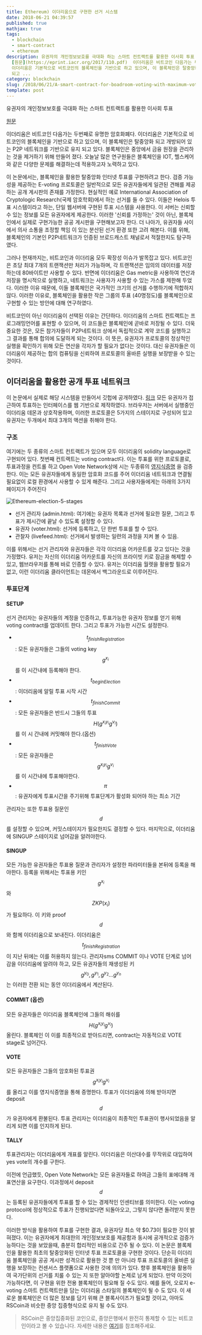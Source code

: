 ```yaml
---
title: Ethereum) 이더리움으로 구현한 선거 시스템
date: 2018-06-21 04:39:57
published: true
mathjax: true
tags:
  - blockchain
  - smart-contract
  - ethereum
description: 유권자의 개인정보보호를 극대화 하는 스마트 컨트랙트를 활용한 이사회 투표
  [원문](https://eprint.iacr.org/2017/110.pdf)  이더리움은 비트코인 다음가는 두번째로 유명한 암호화폐다.
  이더리움은 기본적으로 비트코인의 블록체인을 기반으로 하고 있으며, 이 블록체인은 탈중앙화 되고 개방되어 있는 P2P 네트워크를 기반으로 유지
  되고 ...
category: blockchain
slug: /2018/06/21/A-smart-contract-for-boadroom-voting-with-maximum-voter-privacy/
template: post
---
```

유권자의 개인정보보호를 극대화 하는 스마트 컨트랙트를 활용한 이사회 투표

[원문](https://eprint.iacr.org/2017/110.pdf)

이더리움은 비트코인 다음가는 두번째로 유명한 암호화폐다. 이더리움은 기본적으로 비트코인의 블록체인을 기반으로 하고 있으며, 이 블록체인은 탈중앙화 되고 개방되어 있는 P2P 네트워크를 기반으로 유지 되고 있다. 블록체인은 중앙에서 금융 원장을 관리하는 것을 제거하기 위해 만들어 졌다. 오늘날 많은 연구원들은 블록체인을 IOT, 헬스케어 와 같은 다양한 문제를 해결하는데 적용하고자 노력하고 있다.

이 논문에서는, 블록체인을 활용한 탈중앙화 인터넷 투표를 구현하려고 한다. 검증 가능성을 제공하는 E-voting 프로토콜은 일반적으로 모든 유권자들에게 일관된 견해를 제공하는 공개 게시판의 존재를 가정한다. 현실적인 예로  International Association of Cryptologic Research(국제 암호학회)에서 하는 선거를 들 수 있다. 이들은 Helois 투표 시스템이라고 하는, 단일 웹서버에 구현된 투표 시스템을 사용한다. 이 서버는 신뢰할 수 있는 정보를 모든 유권자에게 제공한다. 이러한 '신뢰를 가정하는' 것이 아닌, 블록체인에서 실제로 구현가능한 공공 게시판을 구현해보고자 한다. 더 나아가, 유권자들 사이에서 의사 소통을 조정할 책임 이 있는 분산된 선거 환경 또한 고려 해본다. 이를 위해, 블록체인의 기본인 P2P네트워크가 인증된 브로드캐스트 채널로서 적절한지도 탐구하였다.

그러나 현재까지는, 비트코인과 이더리움 모두 확장성 이슈가 발목잡고 있다. 비트코인은 초당 최대 7개의 트랜잭션만 처리가 가능하며, 각 트랜잭션은 임의의 데이터를 저장하는데 80바이트만 사용할 수 있다. 반면에 이더리움은 Gas metric을 사용하여 연산과 저장을 명시적으로 실행하고, 네트워크는 사용자가 사용할 수 있는 가스를 제한해 두었다. 이러한 이유 때문에, 이들 블록체인은 국가적인 크기의 선거를 수행하기에 적합하지 않다. 이러한 이유로, 블록체인을 활용한 작은 그룹의 투표 (40명정도)를 블록체인으로 구현할 수 있는 방안에 대해 연구하였다.

비트코인이 아닌 이더리움이 선택된 이유는 간단하다. 이더리움의 스마트 컨트랙트는 프로그래밍언어를 표현할 수 있으며, 이 코드들은 블록체인에 곧바로 저장될 수 있다. 더욱 중요한 것은, 모든 참가자들이 P2P네트워크 상에서 독립적으로 계약 코드를 실행하고 그 결과를 통해 합의에 도달하게 되는 것이다. 이 뜻은, 유권자가 프로토콜의 정상적인 실행을 확인하기 위해 모든 연산을 각자가 할 필요가 없다는 것이다. 대신 유권자들은 이더리움이 제공하는 합의 컴퓨팅을 신뢰하여 프로토콜의 올바른 실행을 보장받을 수 있는 것이다.

## 이더리움을 활용한 공개 투표 네트워크

이 논문에서 실제로 해당 시스템을 만들어서 깃헙에 공개하였다. [링크](https://github.com/stonecoldpat/anonymousvoting) 모든 유권자가 접근하여 투표하는 인터페이스를 웹 기반으로 제작하였다. 브라우저는 서버에서 실행중인 이더리움 데몬과 상호작용하며, 이러한 프로토콜은 5가지의 스테이지로 구성되어 있고 유권자는 두개에서 최대 3개의 액션을 취해야 한다.

### 구조

여기에는 두 종류의 스마트 컨트랙트가 있으며 모두 이더리움의 solidity language로 구현되어 있다. 첫번째 컨트랙트는 voting contract다. 이는 투표를 위한 프로토콜로, 투표과정을 컨트롤 하고 Open Vote Network상에 시는 두종류의 [영지식증명](https://ko.wikipedia.org/wiki/%EC%98%81%EC%A7%80%EC%8B%9D_%EC%A6%9D%EB%AA%85) 을 검증한다. 이는 모든 유권자들에게 동일한 암호화 코드를 주어 이더리움 네트워크과 연결될 필요없이 로컬 환경에서 사용할 수 있게 해준다. 그리고 사용자들에게는 아래의 3가지 페이지가 주어진다

![Ethereum-election-5-stages](../images/Ethereum-election-5-stages.png)

- 선거 관리자 (admin.html): 여기에는 유권자 목록과 선거에 필요한 질문, 그리고 투표가 제시간에 끝날 수 있도록 설정할 수 있다.
- 유권자 (voter.html): 선거에 등록하고, 단 한번 투표를 할 수 있다.
- 관찰자 (livefeed.html): 선거에서 발생하는 일련의 과정을 지켜 볼 수 있음.

이를 위해서는 선거 관리자와 유권자들은 각각 이더리움 어카운트를 갖고 있다는 것을 가정했다. 유저는 자신의 이더리움 어카운트를 자신의 프라이빗 키로 잠금을 해제할 수 있고, 웹브라우저를 통해 바로 인증할 수 있다. 유저는 이더리움 월렛을 활용할 필요가 없고, 이런 이더리움 클라이언트는 데몬에서 백그라운드로 이루어진다.

### 투표단계

#### SETUP

선거 관리자는 유권자들의 계정을 인증하고, 투표가능한 유권자 정보를 얻기 위해 voting contract를 업데이트 한다. 그리고 투표가 가능한 시간도 설정한다.

- $$t_{finishRegistration}$$: 모든 유권자들은 그들의 voting key $$g^{x_i}$$를 이 시간내에 등록해야 한다.
- $$t_{beginElection}$$: 이더리움에 알릴 투표 시작 시간
- $$t_{finishCommit}$$: 모든 유권자들은 반드시 그들의 투표 $$H(g^{x_iy_i}g^{v_i})$$
를 이 시 간내에 커밋해야 한다.(옵션)
- $$t_{finishVote}$$: 모든 유권자들은 $$g^{x_iy_i}g^{v_i}$$를 이 시간내에 투표해야한다.
- $$\pi$$: 유권자에게 투표시간을 주기위해 투표단계가 활성화 되어야 하는 최소 기간

관리자는 또한 투표용 질문인 $$d$$ 를 설정할 수 있으며, 커밋스테이지가 필요한지도 결정할 수 있다. 마지막으로, 이더리움에 SINGUP 스테이지로 넘어감을 알려야한다.

#### SINGUP

모든 가능한 유권자들은 투표용 질문과 관리자가 설정한 파라미터들을 본뒤에 등록을 해야한다. 등록을 위해서는 투표용 키인 $$g^{x_i}$$와 $$ZKP(x_i)$$가 필요하다. 이 키와 proof $$d$$와 함께 이더리움으로 보내진다. 이더리움은 $$t_{finishRegistration}$$ 이 지난 뒤에는 이를 허용하지 않는다. 관리자sms COMMIT 이나 VOTE 단계로 넘어감을 이더리움에 알려야 하고, 모든 유권자들의 재생성된 키 $$g^{y_0}, g^{y_1}, g^{y_2} ... g^{y_n}$$ 는 이러한 전환 되는 동안 이더리움에서 계산된다.


#### COMMIT (옵션)

모든 유권자들은 이더리움 블록체인에 그들의 해쉬를 $$H(g^{x_iy_i}g^{v_i})$$ 올린다. 블록체인 이 이를 최종적으로 받아드리면, contract는 자동적으로 VOTE stage로 넘어간다.


#### VOTE

모든 유권자들은 그들의 암호화된 투표권 $$g^{x_iy_i}g^{v_i}$$ 를 올리고 이를 영지식증명을 통해 증명한다. 투표가 이더리움에 의해 받아지면 deposit $$d$$가 유권자에게 환불된다. 투표 관리자는 이더리움이 최종적인 투표권이 행사되었음을 알리게 되면 이를 인지하게 된다.

#### TALLY

투표관리자는 이더리움에게 개표를 알린다. 이더리움은 이산대수를 무작위로 대입하여 yes vote의 개수를 구한다.

이전에 언급했듯, Open Vote Network는 모든 유권자들로 하여금 그들의 표에대해 개표연산을 요구한다. 이과정에서 deposit $$d$$는 등록된 유권자들에게 투표를 할 수 있는 경제적인 인센티브를 의미한다. 이는 voting protocol에 정상적으로 투표가 진행되었다면 되돌아오고, 그렇지 않다면 돌려받지 못한다.


이러한 방식을 활용하여 투표를 구현한 결과, 유권자당 최소 약 $0.73이 필요한 것이 밝혀졌다. 이는 유권자에게 최대한의 개인정보보호를 제공함과 동시에 공개적으로 검증가능하다는 것을 보았을때, 충분히 합리적인 비용으로 간주 될 수 있다. 이 논문은 블록체인을 활용한 최초의 탈중앙화된 인터넷 투표 프로토콜을 구현한 것이다. 단순히 이더리움 블록체인을 공공 게시판 성격으로 활용한 것 뿐 만 아니라 투표 프로토콜의 올바른 실행을 보장하는 컨센서스 플랫폼으로 사용한 것에 의의가 있다.
향후 블록체인을 활용하여 국가단위의 선거를 치룰 수 있는 지 또한 알아야할 논제로 남게 되었다. 만약 이것이 가능하다면, 이 구현을 위한 전용 블록체인이 필요해 질 수도 있다. 예를 들어, 오로지 e-voting 스마트 컨트랙트만을 담는 이더리움 스타일의 블록체인이 될 수 도 있다. 이 새로운 블록체인은 더 많은 정보를 담기 위해 큰 블록사이즈가 필요할 것이고, 아마도 RSCoin과 비슷한 중앙 집중형식으로 유지 될 수도 있다.

 > RSCoin은 중앙집중화된 코인으로, 중앙은행에서 완전히 통제할 수 있는 비트코인이라고 볼 수 있습니다. 자세한 내용은 [여기](https://totalbitcoin.org/rscoin-a-centralized-version-of-bitcoin/)를 참조해주세요.
